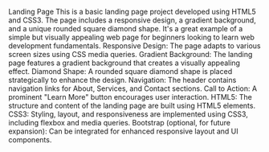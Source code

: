 Landing Page
This is a basic landing page project developed using HTML5 and CSS3. 
The page includes a responsive design, a gradient background, and a unique rounded square diamond shape.
It's a great example of a simple but visually appealing web page for beginners looking to learn web development fundamentals.
Responsive Design: The page adapts to various screen sizes using CSS media queries.
Gradient Background: The landing page features a gradient background that creates a visually appealing effect.
Diamond Shape: A rounded square diamond shape is placed strategically to enhance the design.
Navigation: The header contains navigation links for About, Services, and Contact sections.
Call to Action: A prominent "Learn More" button encourages user interaction.
HTML5: The structure and content of the landing page are built using HTML5 elements.
CSS3: Styling, layout, and responsiveness are implemented using CSS3, including flexbox and media queries.
Bootstrap (optional, for future expansion): Can be integrated for enhanced responsive layout and UI components.
